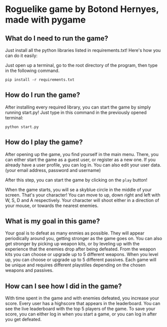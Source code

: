 # Roguelike game by Botond Hernyes, made with pygame

## What do I need to run the game?

Just install all the python libraries listed in requirements.txt! 
Here's how you can do it easily:

Just open up a terminal, go to the root directory of the program, then type in the following command.
```
pip install -r requirements.txt
```
## How do I run the game?

After installing every required library, you can start the game by simply running start.py!
Just type in this command in the previously opened terminal:
```
python start.py
```

## How do I play the game?

After opening up the game, you find yourself in the main menu. 
There, you can either start the game as a guest user, or register as a new one. If you already have a user profile, you can log in.
You can also edit your user data. (your email address, password and username)

After this step, you can start the game by clicking on the ```play``` button!

When the game starts, you will se a skyblue circle in the middle of your screen. That's your character!
You can move to up, down right and left with W, S, D and A respectively.
Your character will shoot either in a direction of your mouse, or towards the nearest enemies.

## What is my goal in this game?

Your goal is to defeat as many enmies as possible. They will appear periodically around you, getting stronger as the game goes on.
You can also get stronger by picking up weapon kits, or by leveling up with the experience that the enemies drop after being defeated.
From the weapon kits you can choose or upgrade up to 5 different weapons. When you level up, you can choose or upgrade up to 5 different passives.
Each game will be unique and requires different playstiles depending on the chosen weapons and passives.

## How can I see how I did in the  game?

With time spent in the game and with enemies defeated, you increase your score. Every user has a highscore that appears in the leaderboard. 
You can see the live leaderboard with the top 5 players of the game. To save your score, you can either log in when you start a game, or you can log in after you get defeated. 